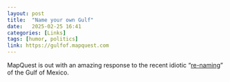 ```yaml
---
layout: post
title:  "Name your own Gulf"
date:   2025-02-25 16:41
categories: [Links]
tags: [humor, politics]
link: https://gulfof.mapquest.com
---
```


MapQuest is out with an amazing response to the recent idiotic “[re-naming](https://www.whitehouse.gov/presidential-actions/2025/01/restoring-names-that-honor-american-greatness/)” of the Gulf of Mexico.
